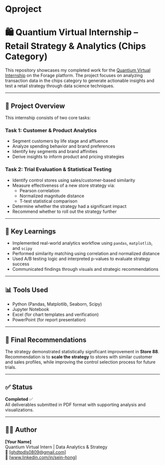 # Qproject
# 🛍️ Quantium Virtual Internship – Retail Strategy & Analytics (Chips Category)

This repository showcases my completed work for the [Quantium Virtual Internship](https://www.theforage.com/virtual-internships/prototype/tkYc7HMN9ibC5sbH5/Quantium-Retail-Strategy-and-Analytics) on the Forage platform. The project focuses on analyzing transaction data in the chips category to generate actionable insights and test a retail strategy through data science techniques.

---

## 📌 Project Overview

This internship consists of two core tasks:

### **Task 1: Customer & Product Analytics**
- Segment customers by life stage and affluence
- Analyze spending behavior and brand preferences
- Identify key segments and brand affinities
- Derive insights to inform product and pricing strategies

### **Task 2: Trial Evaluation & Statistical Testing**
- Identify control stores using sales/customer-based similarity
- Measure effectiveness of a new store strategy via:
  - Pearson correlation
  - Normalized magnitude distance
  - T-test statistical comparison
- Determine whether the strategy had a significant impact
- Recommend whether to roll out the strategy further

---

## 🧠 Key Learnings

- Implemented real-world analytics workflow using `pandas`, `matplotlib`, and `scipy`
- Performed similarity matching using correlation and normalized distance
- Used A/B testing logic and interpreted p-values to evaluate strategy success
- Communicated findings through visuals and strategic recommendations

---

## 📊 Tools Used

- Python (Pandas, Matplotlib, Seaborn, Scipy)
- Jupyter Notebook
- Excel (for chart templates and verification)
- PowerPoint (for report presentation)

---

## 📣 Final Recommendations

The strategy demonstrated statistically significant improvement in **Store 88**.  
Recommendation is to **scale the strategy** to stores with similar customer and sales profiles, while improving the control selection process for future trials.

---

## ✅ Status

**Completed** ✅  
All deliverables submitted in PDF format with supporting analysis and visualizations.

---

## 🧑‍💻 Author

**[Your Name]**  
Quantium Virtual Intern | Data Analytics & Strategy  
📧 [ghdtpdls0809@gmail.com]  
🔗 [www.linkedin.com/in/sein-hong]

